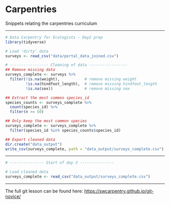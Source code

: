 # Carpentries
Snippets relating the carpentries curriculum

-----
```R
# Data Carpentry for Ecologists - Day2 prep
library(tidyverse)

# Load 'dirty' data
surveys <- read_csv("data/portal_data_joined.csv")

# ----------------- Cleaning of data ----------------- 
## Remove missing data
surveys_complete <- surveys %>%
  filter(!is.na(weight),           # remove missing weight
         !is.na(hindfoot_length),  # remove missing hindfoot_length
         !is.na(sex))              # remove missing sex

## Extract the most common species_id
species_counts <- surveys_complete %>%
  count(species_id) %>% 
  filter(n >= 50)

## Only keep the most common species
surveys_complete <- surveys_complete %>%
  filter(species_id %in% species_counts$species_id)

## Export cleaned data
dir.create("data_output")
write_csv(surveys_complete, path = "data_output/surveys_complete.csv")
```
------
```R
# --------------- Start of day 2 ---------------  

# Load cleaned data
surveys_complete <- read_csv("data_output/surveys_complete.csv")
```

-----
The full git lesson can be found here:
https://swcarpentry.github.io/git-novice/

